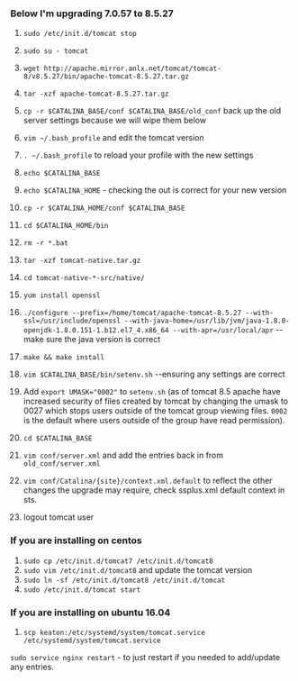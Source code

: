 ### Below I'm upgrading 7.0.57 to 8.5.27
1. `sudo /etc/init.d/tomcat stop`

1. `sudo su - tomcat`
1. `wget http://apache.mirror.anlx.net/tomcat/tomcat-8/v8.5.27/bin/apache-tomcat-8.5.27.tar.gz`
1. `tar -xzf apache-tomcat-8.5.27.tar.gz`
1. `cp -r $CATALINA_BASE/conf $CATALINA_BASE/old_conf` back up the old server settings because we will wipe them below
1. `vim ~/.bash_profile` and edit the tomcat version
1. `. ~/.bash_profile` to reload your profile with the new settings
1. `echo $CATALINA_BASE`
1. `echo $CATALINA_HOME` - checking the out is correct for your new version
1. `cp -r $CATALINA_HOME/conf $CATALINA_BASE`
1. `cd $CATALINA_HOME/bin`
1. `rm -r *.bat`
1. `tar -xzf tomcat-native.tar.gz`
1. `cd tomcat-native-*-src/native/`
1. `yum install openssl`
1. `./configure --prefix=/home/tomcat/apache-tomcat-8.5.27 --with-ssl=/usr/include/openssl --with-java-home=/usr/lib/jvm/java-1.8.0-openjdk-1.8.0.151-1.b12.el7_4.x86_64 --with-apr=/usr/local/apr` -- make sure the java version is correct
1. `make && make install`
1. `vim $CATALINA_BASE/bin/setenv.sh` --ensuring any settings are correct
1. Add `export UMASK="0002"` to `setenv.sh` (as of tomcat 8.5 apache have increased security of files created by tomcat by changing the umask to 0027 which stops users outside of the tomcat group viewing files. `0002` is the default where users outside of the group have read permission).
1. `cd $CATALINA_BASE`
1. `vim conf/server.xml` and add the entries back in from `old_conf/server.xml`
1. `vim conf/Catalina/{site}/context.xml.default` to reflect the other changes the upgrade may require, check ssplus.xml default context in sts.
1. logout tomcat user
### If you are installing on centos
1. `sudo cp /etc/init.d/tomcat7 /etc/init.d/tomcat8`
1. `sudo vim /etc/init.d/tomcat8` and update the tomcat version
1. `sudo ln -sf /etc/init.d/tomcat8 /etc/init.d/tomcat`
1. `sudo /etc/init.d/tomcat start`
### If you are installing on ubuntu 16.04
1. `scp keaton:/etc/systemd/system/tomcat.service /etc/systemd/system/tomcat.service`


`sudo service nginx restart` - to just restart if you needed to add/update any entries.